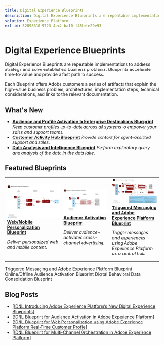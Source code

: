 ```yaml
---
title: Digital Experience Blueprints
description: Digital Experience Blueprints are repeatable implementations to address strategy and solve established business problems. They accelerate time-to-value and provide a fast path to success.
solution: Experience Platform
exl-id: 52898310-9723-4ec2-ba10-f45fefe29e93
---
```

# Digital Experience Blueprints

Digital Experience Blueprints are repeatable implementations to address strategy and solve established business problems. Blueprints accelerate time-to-value and provide a fast path to success.

Each Blueprint offers Adobe customers a series of artifacts that explain the high-value business problem, architectures, implementation steps, technical considerations, and links to the relevant documentation.

## What's New

* **[Audience and Profile Activation to Enterprise Destinations Blueprint](/help/blueprints/audience-activation/enterprise-destinations.md)**
    *Keep customer profiles up-to-date across all systems to empower your sales and support teams.​*
* **[Customer Activity Hub Blueprint](/help/blueprints/audience-activation/customer-activity.md)**
    *Provide context for agent-assisted support and sales.*
* **[Data Analysis and Intelligence Blueprint](/help/blueprints/data-insights/analysis.md)**
    *Perform exploratory query and analysis of the data in the data lake.*

## Featured Blueprints

<table style="table-layout:fixed">
<tr>
  <td>
    <a href="https://experienceleague.adobe.com/docs/blueprints-learn/architecture/web-personalization/overview.html"><img alt="thumbnail image for the 'Web Personalization' blueprint" src="web-personalization/assets/personalization.svg" /></a>
    <div><a href="https://experienceleague.adobe.com/docs/blueprints-learn/architecture/web-personalization/overview.html"><strong>Web/Mobile Personalization Blueprint</strong></a></div>
    <p><em>Deliver personalized web and mobile content.</em></p>
  </td>
  <td>
    <a href="https://experienceleague.adobe.com/docs/blueprints-learn/architecture/audience-activation/overview.html"><img alt="thumbnail image for the 'Audience Activation' blueprint" src="audience-activation/assets/aam.svg" /></a>
    <div><a href="https://experienceleague.adobe.com/docs/blueprints-learn/architecture/audience-activation/overview.html"><strong>Audience Activation Blueprint</strong></a></div>
    <p><em>Deliver audience-activated cross-channel advertising.</em></p>
  </td>
  <td>
    <a href="https://experienceleague.corp.adobe.com/docs/blueprints-learn/architecture/multi-channel-message-orchestration/triggered-messaging.html"><img alt="thumbnail image for the 'Triggered Messaging and Adobe Experience Platform Blueprint'" src="multi-channel-message-orchestration/assets/triggered.svg" /></a>
    <div><a href="https://experienceleague.corp.adobe.com/docs/blueprints-learn/architecture/multi-channel-message-orchestration/triggered-messaging.html"><strong>Triggered Messaging and Adobe Experience Platform Blueprint</strong></a></div>
    <p><em>Trigger messages and experiences using Adobe Experience Platform as a central hub.</em></p>
  </td>
</tr>
</table>

Triggered Messaging and Adobe Experience Platform Blueprint
Online/Offline Audience Activation Blueprint
Digital Behavioral Data Consolidation Blueprint


## Blog Posts

* [[!DNL Introducing Adobe Experience Platform’s New Digital Experience Blueprints]](https://medium.com/adobetech/introducing-adobe-experience-platforms-new-digital-experience-blueprints-93a6b5f5da7c)
* [[!DNL Blueprint for Audience Activation in Adobe Experience Platform]](https://medium.com/adobetech/a-blueprint-for-audience-activation-in-adobe-experience-platform-b2b30fae90fd)
* [[!DNL Blueprint for Web Personalization using Adobe Experience Platform Real-Time Customer Profile]](https://medium.com/adobetech/blueprint-for-web-personalization-using-adobe-experience-platform-real-time-customer-profile-fef2ce7a4b2f)
* [[!DNL Blueprint for Multi-Channel Orchestration in Adobe Experience Platform]](https://medium.com/adobetech/blueprint-for-multi-channel-orchestration-in-adobe-experience-platform-c68317e94184)
